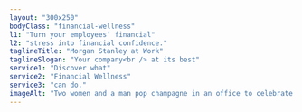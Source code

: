 ```yaml
---
layout: "300x250"
bodyClass: "financial-wellness"
l1: "Turn your employees’ financial"
l2: "stress into financial confidence."
taglineTitle: "Morgan Stanley at Work"
taglineSlogan: "Your company<br /> at its best"
service1: "Discover what"
service2: "Financial Wellness"
service3: "can do."
imageAlt: "Two women and a man pop champagne in an office to celebrate paying off their student debt."
---
```

